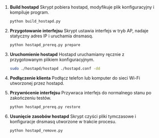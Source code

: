 

1. **Build hostapd**
   Skrypt pobiera hostapd, modyfikuje plik konfiguracyjny i kompiluje program.

   ```bash
   python build_hostapd.py
   ```

2. **Przygotowanie interfejsu**
   Skrypt ustawia interfejs w tryb AP, nadaje statyczny adres IP i uruchamia dnsmasq.

   ```bash
   python hostapd_prereq.py prepare
   ```

3. **Uruchomienie hostapd**
   Hostapd uruchamiamy ręcznie z przygotowanym plikiem konfiguracyjnym.

   ```bash
   sudo ./hostapd/hostapd ./hostapd.conf -dd
   ```

4. **Podłączenie klienta**
   Podłącz telefon lub komputer do sieci Wi-Fi utworzonej przez hostapd.

5. **Przywrócenie interfejsu**
   Przywraca interfejs do normalnego stanu po zakończeniu testów.

   ```bash
   python hostapd_prereq.py restore
   ```

6. **Usunięcie zasobów hostapd**
   Skrypt czyści pliki tymczasowe i konfiguracje dnsmasq utworzone w trakcie procesu.

   ```bash
   python hostapd_remove.py
   ```
